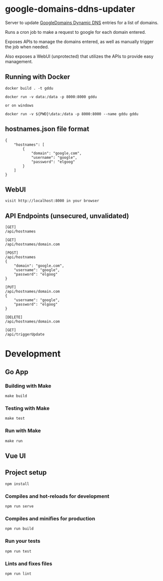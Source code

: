 # google-domains-ddns-updater

Server to update [GoogleDomains Dynamic DNS](https://support.google.com/domains/answer/6147083?hl=en) entries for a list of domains.

Runs a cron job to make a request to google for each domain entered.

Exposes APIs to manage the domains entered, as well as manually trigger the job when needed.

Also exposes a WebUI (unprotected) that utilizes the APIs to provide easy management.

## Running with Docker

```
docker build . -t gddu

docker run -v data:/data -p 8000:8000 gddu

or on windows

docker run -v ${PWD}\data:/data -p 8000:8000 --name gddu gddu
```

## hostnames.json file format
```
{
    "hostnames": [
        {
            "domain": "google.com",
            "username": "google",
            "password": "elgoog"
        }
    ]
}
```

## WebUI
```
visit http://localhost:8000 in your browser
```

## API Endpoints (unsecured, unvalidated)
```
[GET]
/api/hostnames

[GET]
/api/hostnames/domain.com

[POST]
/api/hostnames
{
    "domain": "google.com",
    "username": "google",
    "password": "elgoog"
}

[PUT]
/api/hostnames/domain.com
{
    "username": "google",
    "password": "elgoog"
}

[DELETE]
/api/hostnames/domain.com

[GET]
/api/triggerUpdate
```

# Development

## Go App

### Building with Make
```
make build
```

### Testing with Make
```
make test
```

### Run with Make
```
make run
```

## Vue UI

## Project setup
```
npm install
```

### Compiles and hot-reloads for development
```
npm run serve
```

### Compiles and minifies for production
```
npm run build
```

### Run your tests
```
npm run test
```

### Lints and fixes files
```
npm run lint
```